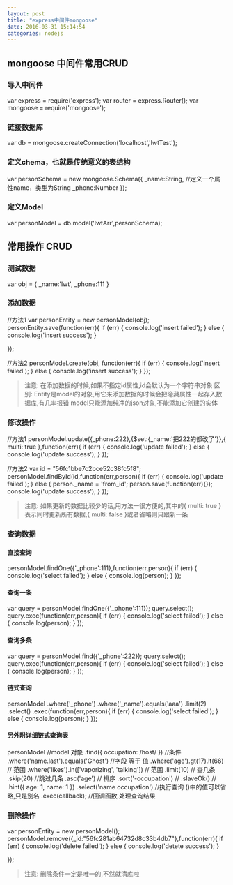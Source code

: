 ```yaml
---
layout: post
title: "express中间件mongoose"
date: 2016-03-31 15:14:54
categories: nodejs
---
```

## mongoose 中间件常用CRUD

### 导入中间件

  var express = require('express');
  var router = express.Router();
  var mongoose = require('mongoose');
  
### 链接数据库

  var db = mongoose.createConnection('localhost','lwtTest');


### 定义chema，也就是传统意义的表结构

  var personSchema = new mongoose.Schema({
      _name:String,   //定义一个属性name，类型为String
      _phone:Number
  });

### 定义Model

  var personModel = db.model('lwtArr',personSchema);

## 常用操作 CRUD

### 测试数据

  var obj = {
      _name:'lwt',
      _phone:111
  }
  
### 添加数据

  //方法1
  var personEntity = new personModel(obj);
  personEntity.save(function(err){
      if (err) {
          console.log('insert failed');
      } else {
          console.log('insert success');
      }
  
  });
  
  //方法2
  personModel.create(obj, function(err){
      if (err) {
          console.log('insert failed');
      } else {
          console.log('insert success');
      }
  });
  
>注意:
>在添加数据的时候,如果不指定id属性,id会默认为一个字符串对象
>区别:
>Entity是model的对象,用它来添加数据的时候会把隐藏属性一起存入数据库,有几率报错
>model只能添加纯净的json对象,不能添加它创建的实体


### 修改操作

  //方法1
  personModel.update({_phone:222},{$set:{_name:'把222的都改了'}},{ multi: true },function(err){
      if (err) {
          console.log('update failed');
      } else {
          console.log('update success');
      }
  });
  
  //方法2
  var id = "56fc1bbe7c2bce52c38fc5f8";
  personModel.findById(id,function(err,person){
      if (err) {
          console.log('update failed');
      } else {
          person._name = 'from_id';
          person.save(function(err){});
          console.log('update success');
      }
  });
  
>注意:
>如果更新的数据比较少的话,用方法一很方便的,其中的{ multi: true }表示同时更新所有数据,{ multi: false }或者省略则只跟新一条


### 查询数据

#### 直接查询

  personModel.findOne({'_phone':111},function(err,person){
      if (err) {
          console.log('select failed');
      } else {
          console.log(person);
      }
  });
  
#### 查询一条

  var query = personModel.findOne({'_phone':111});
  query.select();
  query.exec(function(err,person){
      if (err) {
          console.log('select failed');
      } else {
          console.log(person);
      }
  });
  
#### 查询多条

  var query = personModel.find({'_phone':222});
  query.select();
  query.exec(function(err,person){
      if (err) {
          console.log('select failed');
      } else {
          console.log(person);
      }
  });
  
#### 链式查询

  personModel
      .where('_phone')
      .where('_name').equals('aaa')
      .limit(2)
      .select()
      .exec(function(err,person){
          if (err) {
              console.log('select failed');
          } else {
              console.log(person);
          }
      });
      
#### 另外附详细链式查询表

  personModel            //model 对象
      .find({ occupation: /host/ })   //条件
      .where('name.last').equals('Ghost')  //字段  等于  值
      .where('age').gt(17).lt(66)   //  范围
      .where('likes').in(['vaporizing', 'talking'])  // 范围
      .limit(10)  //  查几条
      .skip(20)  //跳过几条
      .asc('age')  //  排序
      .sort('-occupation')  //
      .slaveOk()  //
       .hint({ age: 1, name: 1 })
      .select('name occupation')  //执行查询 ()中的值可以省略,只是别名
      .exec(callback);  //回调函数,处理查询结果

### 删除操作

  var personEntity = new personModel();
  personModel.remove({_id:"56fc281ab64732d8c33b4db7"},function(err){
      if (err) {
          console.log('delete failed');
      } else {
          console.log('detete success');
      }
  
  });

>注意:
>删除条件一定是唯一的,不然就清库啦



